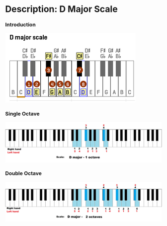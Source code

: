 # Description: D Major Scale

### Introduction
![](images/major-scale-04-d-major-scale.png)

### Single Octave
![](images/major-scale-04-d-major-scale-1-octave.jpg)

### Double Octave
![](images/major-scale-04-d-major-scale-2-octave.jpg)
